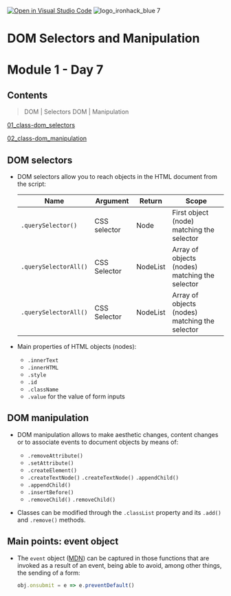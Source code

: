 [![Open in Visual Studio Code](https://classroom.github.com/assets/open-in-vscode-c66648af7eb3fe8bc4f294546bfd86ef473780cde1dea487d3c4ff354943c9ae.svg)](https://classroom.github.com/online_ide?assignment_repo_id=7686039&assignment_repo_type=AssignmentRepo)
![logo_ironhack_blue 7](https://user-images.githubusercontent.com/23629340/40541063-a07a0a8a-601a-11e8-91b5-2f13e4e6b441.png)

# DOM Selectors and Manipulation
# Module 1 - Day 7

## Contents
> DOM | Selectors
> DOM | Manipulation

[01_class-dom_selectors](./01_class-dom_selectors)

[02_class-dom_manipulation](./02_class-dom_manipulation)


 ## DOM selectors
 
 - DOM selectors allow you to reach objects in the HTML document from the script:
 
    | Name          | Argument     | Return      | Scope |
    |---------------|--------------|-------------|------------- |
    | `.querySelector()` | CSS selector | Node | First object (node) matching the selector |
    | `.querySelectorAll()` | CSS Selector | NodeList | Array of objects (nodes) matching the selector |
    |`.querySelectorAll()` | CSS Selector | NodeList | Array of objects (nodes) matching the selector |
    

- Main properties of HTML objects (nodes):
  - `.innerText`
  - `.innerHTML`
  - `.style`
  - `.id`
  - `.className`
  - `.value` for the value of form inputs

 ## DOM manipulation
 
 - DOM manipulation allows to make aesthetic changes, content changes or to associate events to document objects by means of:
   - `.removeAttribute()`
   - `.setAttribute()`
   - `.createElement()`
   - `.createTextNode()` `.createTextNode()` `.appendChild()`
   - `.appendChild()`
   - `.insertBefore()`
   - `.removeChild()` `.removeChild()`

- Classes can be modified through the `.classList` property and its `.add()` and `.remove()` methods.

 ## Main points: event object

- The `event` object ([MDN](https://developer.mozilla.org/en/docs/Web/API/Event)) can be captured in those functions that are invoked as a result of an event, being able to avoid, among other things, the sending of a form:

  ````javascript
  obj.onsubmit = e => e.preventDefault()
  ````
